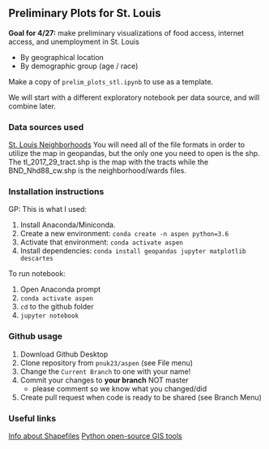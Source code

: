 ## Preliminary Plots for St. Louis

**Goal for 4/27:** make preliminary visualizations of food access, internet access, and unemployment in St. Louis
+ By geographical location
+ By demographic group (age / race)

Make a copy of `prelim_plots_stl.ipynb` to use as a template.

We will start with a different exploratory notebook per data source, and will combine later.


### Data sources used
[St. Louis Neighborhoods](https://www.stlouis-mo.gov/data/datasets/dataset.cfm?id=85)
You will need all of the file formats in order to utilize the map in geopandas, but the only one you need to open is the shp. The tl_2017_29_tract.shp is the map with the tracts while the BND_Nhd88_cw.shp is the neighborhood/wards files. 

### Installation instructions

GP: This is what I used:
1. Install Anaconda/Miniconda.
2. Create a new environment: `conda create -n aspen python=3.6`
3. Activate that environment: `conda activate aspen`
4. Install dependencies: `conda install geopandas jupyter matplotlib descartes`

To run notebook:
1. Open Anaconda prompt
2. `conda activate aspen`
3. `cd` to the github folder
4. `jupyter notebook`


### Github usage
1. Download Github Desktop
2. Clone repository from `pnuk23/aspen` (see File menu)
3. Change the `Current Branch` to one with your name!
4. Commit your changes to **your branch** NOT master
    + please comment so we know what you changed/did
5. Create pull request when code is ready to be shared (see Branch Menu)


### Useful links
[Info about Shapefiles](https://www.earthdatascience.org/workshops/gis-open-source-python/intro-vector-data-python/)
[Python open-source GIS tools](https://automating-gis-processes.github.io/CSC18/lessons/L1/Intro-Python-GIS.html)
